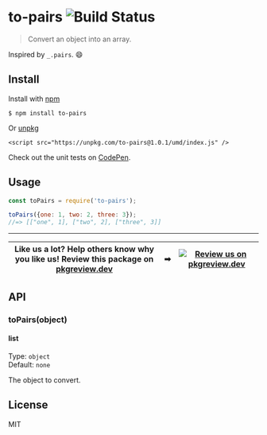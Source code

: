 # to-pairs ![Build Status](https://github.com/jonkemp/to-pairs/actions/workflows/main.yml/badge.svg?branch=master)

> Convert an object into an array.

Inspired by `_.pairs`. 😄


## Install

Install with [npm](https://npmjs.org/package/to-pairs)

```
$ npm install to-pairs
```

Or [unpkg](https://unpkg.com/to-pairs/)

```
<script src="https://unpkg.com/to-pairs@1.0.1/umd/index.js" />
```

Check out the unit tests on [CodePen](https://codepen.io/jonkemp/full/zYGeNrb).

## Usage

```js
const toPairs = require('to-pairs');

toPairs({one: 1, two: 2, three: 3});
//=> [["one", 1], ["two", 2], ["three", 3]]
```

---
| **Like us a lot?** Help others know why you like us! **Review this package on [pkgreview.dev](https://pkgreview.dev/npm/to-pairs)** | ➡   | [![Review us on pkgreview.dev](https://i.ibb.co/McjVMfb/pkgreview-dev.jpg)](https://pkgreview.dev/npm/to-pairs) |
| ----------------------------------------------------------------------------------------------------------------------------------------- | --- | --------------------------------------------------------------------------------------------------------------------- |

## API

### toPairs(object)

#### list

Type: `object`  
Default: `none`

The object to convert.

## License

MIT
